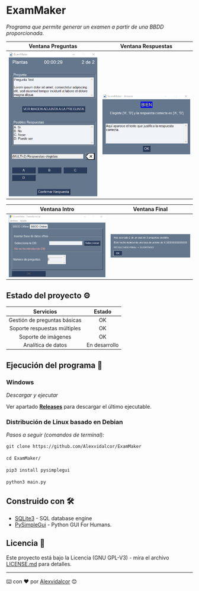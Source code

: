 # ExamMaker

_Programa que permite generar un examen a partir de una BBDD proporcionada._


Ventana Preguntas        |  Ventana Respuestas
:-------------------------:|:-------------------------:
![Question_Window](https://github.com/Alexvidalcor/ExamMaker/blob/master/input/ExamMaker-Question.png?raw=true)  |  ![Answer_Window](https://github.com/Alexvidalcor/ExamMaker/blob/master/input/ExamMaker-Answer.png?raw=true)

Ventana Intro        |  Ventana Final
:-------------------------:|:-------------------------:
![Intro_Window](https://github.com/Alexvidalcor/ExamMaker/blob/master/input/ExamMaker-Intro.png?raw=true)  |  ![End_Window](https://github.com/Alexvidalcor/ExamMaker/blob/master/input/ExamMaker-End.png?raw=true)


## Estado del proyecto ⚙️

Servicios          |  Estado
:-------------------------:|:-------------------------:
Gestión de preguntas básicas  |  OK
Soporte respuestas múltiples  |  OK
Soporte de imágenes | OK
Analítica de datos | En desarrollo


## Ejecución del programa 🚀

### Windows 

_Descargar y ejecutar_

Ver  apartado [**Releases**](https://github.com/Alexvidalcor/ExamMaker/releases) para descargar el último ejecutable.


### Distribución de Linux basado en Debian 

_Pasos a seguir (comandos de terminal):_

```
git clone https://github.com/Alexvidalcor/ExamMaker

cd ExamMaker/

pip3 install pysimplegui

python3 main.py
```


## Construido con 🛠️

* [SQLite3](https://www.sqlite.org/index.html) - SQL database engine
* [PySimpleGui](https://pysimplegui.readthedocs.io/en/latest/) - Python GUI For Humans.


## Licencia 📄

Este proyecto está bajo la Licencia (GNU GPL-V3) - mira el archivo [LICENSE.md](LICENSE.md) para detalles.


---
⌨️ con ❤️ por [Alexvidalcor](https://github.com/Alexvidalcor) 😊

